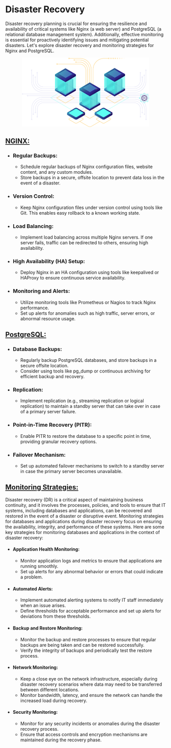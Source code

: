 # Disaster Recovery

Disaster recovery planning is crucial for ensuring the resilience and availability of critical systems like Nginx (a web server) and PostgreSQL (a relational database management system). Additionally, effective monitoring is essential for proactively identifying issues and mitigating potential disasters. Let's explore disaster recovery and monitoring strategies for Nginx and PostgreSQL.

<p align="center"> <img  width=400 src="./assets/it-diasaster.png"> </p>


## <a href="./nginx/">NGINX:</a>

- ### Regular Backups:
  - Schedule regular backups of Nginx configuration files, website content, and any custom modules.
  - Store backups in a secure, offsite location to prevent data loss in the event of a disaster.

- ### Version Control:
  - Keep Nginx configuration files under version control using tools like Git. This enables easy rollback to a known working state.

- ### Load Balancing:
  - Implement load balancing across multiple Nginx servers. If one server fails, traffic can be redirected to others, ensuring high availability.

- ### High Availability (HA) Setup:
  - Deploy Nginx in an HA configuration using tools like keepalived or HAProxy to ensure continuous service availability.

- ### Monitoring and Alerts:
  - Utilize monitoring tools like Prometheus or Nagios to track Nginx performance.
  - Set up alerts for anomalies such as high traffic, server errors, or abnormal resource usage.

## <a href="./postgresql/">PostgreSQL:</a>

- ### Database Backups:
  - Regularly backup PostgreSQL databases, and store backups in a secure offsite location.
  - Consider using tools like pg_dump or continuous archiving for efficient backup and recovery.

- ### Replication:
  - Implement replication (e.g., streaming replication or logical replication) to maintain a standby server that can take over in case of a primary server failure.

- ### Point-in-Time Recovery (PITR):
  - Enable PITR to restore the database to a specific point in time, providing granular recovery options.

- ### Failover Mechanism:
  - Set up automated failover mechanisms to switch to a standby server in case the primary server becomes unavailable.

## <a href="./monitoring/">Monitoring Strategies:</a>

Disaster recovery (DR) is a critical aspect of maintaining business continuity, and it involves the processes, policies, and tools to ensure that IT systems, including databases and applications, can be recovered and restored in the event of a disaster or disruptive event. Monitoring strategies for databases and applications during disaster recovery focus on ensuring the availability, integrity, and performance of these systems. Here are some key strategies for monitoring databases and applications in the context of disaster recovery:

- #### Application Health Monitoring:
  - Monitor application logs and metrics to ensure that applications are running smoothly.
  - Set up alerts for any abnormal behavior or errors that could indicate a problem.

- #### Automated Alerts:
  - Implement automated alerting systems to notify IT staff immediately when an issue arises.
  - Define thresholds for acceptable performance and set up alerts for deviations from these thresholds.

- #### Backup and Restore Monitoring:
  - Monitor the backup and restore processes to ensure that regular backups are being taken and can be restored successfully.
  - Verify the integrity of backups and periodically test the restore process.

- #### Network Monitoring:
  - Keep a close eye on the network infrastructure, especially during disaster recovery scenarios where data may need to be transferred between different locations.
  - Monitor bandwidth, latency, and ensure the network can handle the increased load during recovery.

- #### Security Monitoring:
  - Monitor for any security incidents or anomalies during the disaster recovery process.
  - Ensure that access controls and encryption mechanisms are maintained during the recovery phase.
